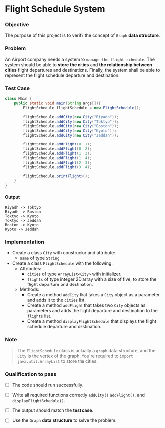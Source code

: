 # Flight Schedule System

### Objective
The purpose of this project is to verify the concept of `Graph` **data structure**.


### Problem
An Airport company needs a system to `manage the flight schedule`. The system should be able to **store the cities** and **the relationship between cities** flight departures and destinations. Finally, the system shall be able to represent the flight schedule departure and destination.


### Test Case
``` java
class Main {
    public static void main(String args[]){
        FlightSchedule flightSchedule = new FlightSchedule();

        flightSchedule.addCity(new City("Riyadh"));
        flightSchedule.addCity(new City("Toktyo"));
        flightSchedule.addCity(new City("Boston"));
        flightSchedule.addCity(new City("Kyoto"));
        flightSchedule.addCity(new City("Jeddah"));

        flightSchedule.addFlight(0, 1);
        flightSchedule.addFlight(0, 2);
        flightSchedule.addFlight(1, 3);
        flightSchedule.addFlight(1, 4);
        flightSchedule.addFlight(2, 3);
        flightSchedule.addFlight(3, 4);

        flightSchedule.printFlights();
    }
}
```
#### Output
```
Riyadh -> Toktyo
Riyadh -> Boston
Toktyo -> Kyoto
Toktyo -> Jeddah
Boston -> Kyoto
Kyoto -> Jeddah
```

### Implementation
- Create a class `City` with constructor and attribute:
    - `name` of type `String`
- Create a class `FlightSchedule` with the following:
    - Attributes:     
        - `cities` of type `ArrayList<City>` with initializer.
        - `flights` of type integer 2D array with a size of five, to store the flight departure and destination.
    - Methods:
        - Create a method `addCity` that takes a `City` object as a parameter and adds it to the `cities` list.
        - Create a method `addFlight` that takes two `City` objects as parameters and adds the flight departure and destination to the `flights` list.
        - Create a method `displayFlightSchedule` that displays the flight schedule departure and destination.

### Note
> The `FlightSchedule` class is actually a `graph` data structure, and the `City` is the vertex of the graph.
> You're required to `import java.util.ArrayList` to store the cities.



### Qualification to pass
- [ ] The code should run successfully.
- [ ] Write all required functions correctly `addCity()` `addFlight()`, and `displayFlightSchedule()`.
- [ ] The output should match the **test case**.
- [ ] Use the `Graph` **data structure** to solve the problem.


